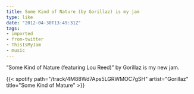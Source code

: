 ```yaml
---
title: Some Kind of Nature (by Gorillaz) is my jam
type: like
date: "2012-04-30T13:49:31Z"
tags:
- imported
- from-twitter
- ThisIsMyJam
- music
---
```

“Some Kind of Nature \(featuring Lou Reed)” by Gorillaz is my new jam.

{{< spotify path="/track/4M88Wd7Aps5LGRWMOC7gSH" artist="Gorillaz" title="Some Kind of Mature" >}}

